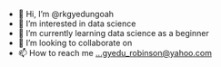 - 👋 Hi, I’m @rkgyedungoah
- 👀 I’m interested in data science
- 🌱 I’m currently learning data science as a beginner
- 💞️ I’m looking to collaborate on
- 📫 How to reach me ...gyedu_robinson@yahoo.com

<!---
rkgyedungoah/rkgyedungoah is a ✨ special ✨ repository because its `README.md` (this file) appears on your GitHub profile.
You can click the Preview link to take a look at your changes.
--->
